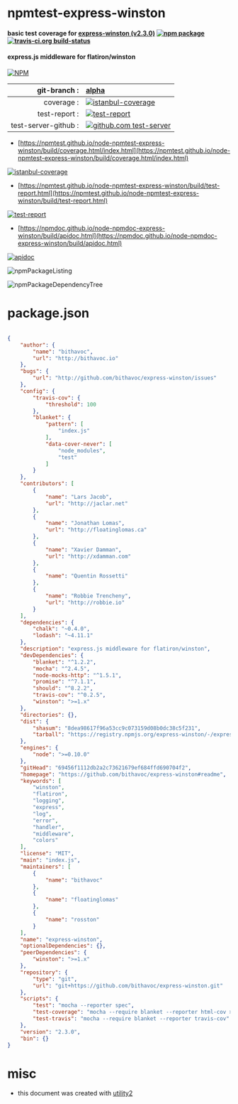 # npmtest-express-winston

#### basic test coverage for  [express-winston (v2.3.0)](https://github.com/bithavoc/express-winston#readme)  [![npm package](https://img.shields.io/npm/v/npmtest-express-winston.svg?style=flat-square)](https://www.npmjs.org/package/npmtest-express-winston) [![travis-ci.org build-status](https://api.travis-ci.org/npmtest/node-npmtest-express-winston.svg)](https://travis-ci.org/npmtest/node-npmtest-express-winston)

#### express.js middleware for flatiron/winston

[![NPM](https://nodei.co/npm/express-winston.png?downloads=true&downloadRank=true&stars=true)](https://www.npmjs.com/package/express-winston)

| git-branch : | [alpha](https://github.com/npmtest/node-npmtest-express-winston/tree/alpha)|
|--:|:--|
| coverage : | [![istanbul-coverage](https://npmtest.github.io/node-npmtest-express-winston/build/coverage.badge.svg)](https://npmtest.github.io/node-npmtest-express-winston/build/coverage.html/index.html)|
| test-report : | [![test-report](https://npmtest.github.io/node-npmtest-express-winston/build/test-report.badge.svg)](https://npmtest.github.io/node-npmtest-express-winston/build/test-report.html)|
| test-server-github : | [![github.com test-server](https://npmtest.github.io/node-npmtest-express-winston/GitHub-Mark-32px.png)](https://npmtest.github.io/node-npmtest-express-winston/build/app/index.html) | | build-artifacts : | [![build-artifacts](https://npmtest.github.io/node-npmtest-express-winston/glyphicons_144_folder_open.png)](https://github.com/npmtest/node-npmtest-express-winston/tree/gh-pages/build)|

- [https://npmtest.github.io/node-npmtest-express-winston/build/coverage.html/index.html](https://npmtest.github.io/node-npmtest-express-winston/build/coverage.html/index.html)

[![istanbul-coverage](https://npmtest.github.io/node-npmtest-express-winston/build/screenCapture.buildCi.browser.%252Ftmp%252Fbuild%252Fcoverage.lib.html.png)](https://npmtest.github.io/node-npmtest-express-winston/build/coverage.html/index.html)

- [https://npmtest.github.io/node-npmtest-express-winston/build/test-report.html](https://npmtest.github.io/node-npmtest-express-winston/build/test-report.html)

[![test-report](https://npmtest.github.io/node-npmtest-express-winston/build/screenCapture.buildCi.browser.%252Ftmp%252Fbuild%252Ftest-report.html.png)](https://npmtest.github.io/node-npmtest-express-winston/build/test-report.html)

- [https://npmdoc.github.io/node-npmdoc-express-winston/build/apidoc.html](https://npmdoc.github.io/node-npmdoc-express-winston/build/apidoc.html)

[![apidoc](https://npmdoc.github.io/node-npmdoc-express-winston/build/screenCapture.buildCi.browser.%252Ftmp%252Fbuild%252Fapidoc.html.png)](https://npmdoc.github.io/node-npmdoc-express-winston/build/apidoc.html)

![npmPackageListing](https://npmtest.github.io/node-npmtest-express-winston/build/screenCapture.npmPackageListing.svg)

![npmPackageDependencyTree](https://npmtest.github.io/node-npmtest-express-winston/build/screenCapture.npmPackageDependencyTree.svg)



# package.json

```json

{
    "author": {
        "name": "bithavoc",
        "url": "http://bithavoc.io"
    },
    "bugs": {
        "url": "http://github.com/bithavoc/express-winston/issues"
    },
    "config": {
        "travis-cov": {
            "threshold": 100
        },
        "blanket": {
            "pattern": [
                "index.js"
            ],
            "data-cover-never": [
                "node_modules",
                "test"
            ]
        }
    },
    "contributors": [
        {
            "name": "Lars Jacob",
            "url": "http://jaclar.net"
        },
        {
            "name": "Jonathan Lomas",
            "url": "http://floatinglomas.ca"
        },
        {
            "name": "Xavier Damman",
            "url": "http://xdamman.com"
        },
        {
            "name": "Quentin Rossetti"
        },
        {
            "name": "Robbie Trencheny",
            "url": "http://robbie.io"
        }
    ],
    "dependencies": {
        "chalk": "~0.4.0",
        "lodash": "~4.11.1"
    },
    "description": "express.js middleware for flatiron/winston",
    "devDependencies": {
        "blanket": "^1.2.2",
        "mocha": "^2.4.5",
        "node-mocks-http": "^1.5.1",
        "promise": "^7.1.1",
        "should": "^8.2.2",
        "travis-cov": "^0.2.5",
        "winston": ">=1.x"
    },
    "directories": {},
    "dist": {
        "shasum": "8dea98617f96a53cc9c073159d08b0dc38c5f231",
        "tarball": "https://registry.npmjs.org/express-winston/-/express-winston-2.3.0.tgz"
    },
    "engines": {
        "node": ">=0.10.0"
    },
    "gitHead": "69456f1112db2a2c73621679ef684ffd690704f2",
    "homepage": "https://github.com/bithavoc/express-winston#readme",
    "keywords": [
        "winston",
        "flatiron",
        "logging",
        "express",
        "log",
        "error",
        "handler",
        "middleware",
        "colors"
    ],
    "license": "MIT",
    "main": "index.js",
    "maintainers": [
        {
            "name": "bithavoc"
        },
        {
            "name": "floatinglomas"
        },
        {
            "name": "rosston"
        }
    ],
    "name": "express-winston",
    "optionalDependencies": {},
    "peerDependencies": {
        "winston": ">=1.x"
    },
    "repository": {
        "type": "git",
        "url": "git+https://github.com/bithavoc/express-winston.git"
    },
    "scripts": {
        "test": "mocha --reporter spec",
        "test-coverage": "mocha --require blanket --reporter html-cov > coverage.html || true",
        "test-travis": "mocha --require blanket --reporter travis-cov"
    },
    "version": "2.3.0",
    "bin": {}
}
```



# misc
- this document was created with [utility2](https://github.com/kaizhu256/node-utility2)
